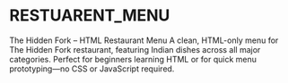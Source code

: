 # RESTUARENT_MENU
The Hidden Fork – HTML Restaurant Menu A clean, HTML-only menu for The Hidden Fork restaurant, featuring Indian dishes across all major categories. Perfect for beginners learning HTML or for quick menu prototyping—no CSS or JavaScript required.
